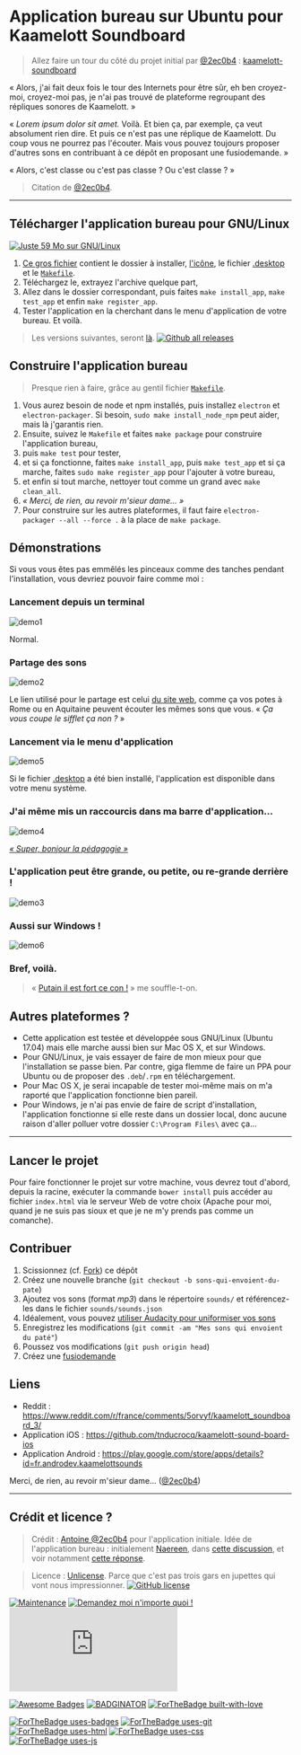 # Application bureau sur Ubuntu pour Kaamelott Soundboard
> Allez faire un tour du côté du projet initial par [@2ec0b4](https://github.com/2ec0b4/) : [kaamelott-soundboard](https://github.com/2ec0b4/kaamelott-soundboard/)

« Alors, j'ai fait deux fois le tour des Internets pour être sûr, eh ben croyez-moi, croyez-moi pas, je n'ai pas trouvé de plateforme regroupant des répliques sonores de Kaamelott. »

« _Lorem ipsum dolor sit amet._ Voilà. Et bien ça, par exemple, ça veut absolument rien dire. Et puis ce n'est pas une réplique de Kaamelott. Du coup vous ne pourrez pas l'écouter. Mais vous pouvez toujours proposer d'autres sons en contribuant à ce dépôt en proposant une fusiodemande. »

« Alors, c'est classe ou c'est pas classe ? Ou c'est classe ? »

> Citation de [@2ec0b4](https://github.com/2ec0b4/).

----

## Télécharger l'application bureau pour GNU/Linux
[![Juste 59 Mo sur GNU/Linux](https://img.shields.io/badge/size-59%20Mo-green.svg)](https://github.com/Naereen/kaamelott-soundboard-desktop-app/releases/download/v0.4/kaamelott-soundboard-linux-x64.zip)

1. [Ce gros fichier](https://github.com/Naereen/kaamelott-soundboard-desktop-app/releases/download/v0.4/kaamelott-soundboard-linux-x64.zip) contient le dossier à installer, [l'icône](img/ks.jpg), le fichier [.desktop](Kaamelott-Soundboard.desktop) et le [`Makefile`](Makefile).
2. Téléchargez le, extrayez l'archive quelque part,
3. Allez dans le dossier correspondant, puis faites `make install_app`, `make test_app` et enfin `make register_app`.
4. Tester l'application en la cherchant dans le menu d'application de votre bureau. Et voilà.

> Les versions suivantes, seront [là](https://github.com/Naereen/kaamelott-soundboard-desktop-app/releases). [![Github all releases](https://img.shields.io/github/downloads/Naereen/kaamelott-soundboard-desktop-app/total.svg)](https://GitHub.com/Naereen/kaamelott-soundboard-desktop-app/releases/)

## Construire l'application bureau

> Presque rien à faire, grâce au gentil fichier [`Makefile`](Makefile).

1. Vous aurez besoin de node et npm installés, puis installez `electron` et `electron-packager`. Si besoin, `sudo make install_node_npm` peut aider, mais là j'garantis rien.
2. Ensuite, suivez le `Makefile` et faites `make package` pour construire l'application bureau,
3. puis `make test` pour tester,
4. et si ça fonctionne, faites `make install_app`, puis `make test_app` et si ça marche, faites `sudo make register_app` pour l'ajouter à votre bureau,
5. et enfin si tout marche, nettoyer tout comme un grand avec `make clean_all`.
6. *« Merci, de rien, au revoir m'sieur dame... »*
7. Pour construire sur les autres plateformes, il faut faire `electron-packager --all --force .` à la place de `make package`.

## Démonstrations
Si vous vous êtes pas emmêlés les pinceaux comme des tanches pendant l'installation, vous devriez pouvoir faire comme moi :

### Lancement depuis un terminal
![demo1](./screenshots/demo_1.png)

Normal.

### Partage des sons

![demo2](./screenshots/demo_2.png)

Le lien utilisé pour le partage est celui [du site web](http://kaamelott-soundboard.2ec0b4.fr/), comme ça vos potes à Rome ou en Aquitaine peuvent écouter les mêmes sons que vous. « *Ça vous coupe le sifflet ça non ?* »

### Lancement via le menu d'application

![demo5](./screenshots/demo_5.png)

Si le fichier [.desktop](Kaamelott-Soundboard.desktop) a été bien installé, l'application est disponible dans votre menu système.

### J'ai même mis un raccourcis dans ma barre d'application...

![demo4](./screenshots/demo_4.png)

[*« Super, bonjour la pédagogie »*](http://kaamelott-soundboard.2ec0b4.fr/#son/bonjour_la_pedagogie)

### L'application peut être grande, ou petite, ou re-grande derrière !

![demo3](./screenshots/demo_3.png)

### Aussi sur Windows !
![demo6](./screenshots/demo_6.png)

### Bref, voilà.
> « [Putain il est fort ce con !](http://kaamelott-soundboard.2ec0b4.fr/#son/putain_il_est_fort_ce_con) » me souffle-t-on.

## Autres plateformes ?
- Cette application est testée et développée sous GNU/Linux (Ubuntu 17.04) mais elle marche aussi bien sur Mac OS X, et sur Windows.
- Pour GNU/Linux, je vais essayer de faire de mon mieux pour que l'installation se passe bien. Par contre, giga flemme de faire un PPA pour Ubuntu ou de proposer des `.deb`/`.rpm` en téléchargement.
- Pour Mac OS X, je serai incapable de tester moi-même mais on m'a raporté que l'application fonctionne bien pareil.
- Pour Windows, je n'ai pas envie de faire de script d'installation, l'application fonctionne si elle reste dans un dossier local, donc aucune raison d'aller polluer votre dossier `C:\Program Files\` avec ça...

----

## Lancer le projet

Pour faire fonctionner le projet sur votre machine, vous devrez tout d'abord, depuis la racine, exécuter la commande `bower install` puis accéder au fichier `index.html` via le serveur Web de votre choix (Apache pour moi, quand je ne suis pas sioux et que je ne m'y prends pas comme un comanche).

## Contribuer

1. Scissionnez (cf. [Fork](http://bitoduc.fr/#F)) ce dépôt
2. Créez une nouvelle branche (`git checkout -b sons-qui-envoient-du-pate`)
3. Ajoutez vos sons (format _mp3_) dans le répertoire `sounds/` et référencez-les dans le fichier `sounds/sounds.json`
4. Idéalement, vous pouvez [utiliser Audacity pour uniformiser vos sons](https://github.com/2ec0b4/kaamelott-soundboard/blob/master/Audacity/README.md)
5. Enregistrez les modifications (`git commit -am "Mes sons qui envoient du paté"`)
6. Poussez vos modifications (`git push origin head`)
7. Créez une [fusiodemande](https://github.com/2ec0b4/kaamelott-soundboard/pulls)

## Liens

* Reddit : https://www.reddit.com/r/france/comments/5orvyf/kaamelott_soundboard_3/
* Application iOS : https://github.com/tnducrocq/kaamelott-sound-board-ios
* Application Android : https://play.google.com/store/apps/details?id=fr.androdev.kaamelottsounds

Merci, de rien, au revoir m'sieur dame... ([@2ec0b4](https://github.com/2ec0b4/kaamelott-soundboard/))

----

## Crédit et licence ?

> Crédit : [Antoine @2ec0b4](https://github.com/2ec0b4/kaamelott-soundboard/) pour l'application initiale.
> Idée de l'application bureau : initialement [Naereen](https://github.com/Naereen), dans [cette discussion](https://github.com/2ec0b4/kaamelott-soundboard/issues/56), et voir notamment [cette réponse](https://github.com/2ec0b4/kaamelott-soundboard/issues/56#issuecomment-312480886).

> Licence : [Unlicense](http://unlicense.org). Parce que c'est pas trois gars en jupettes qui vont nous impressionner. [![GitHub license](https://img.shields.io/github/license/Naereen/kaamelott-soundboard-desktop-app.svg)](https://github.com/Naereen/kaamelott-soundboard-desktop-app/blob/master/LICENSE)

[![Maintenance](https://img.shields.io/badge/Maintained%3F-yes-green.svg)](https://GitHub.com/Naereen/kaamelott-soundboard-desktop-app/graphs/commit-activity)
[![Demandez moi n'importe quoi !](https://img.shields.io/badge/Demandez%20moi-n'%20importe%20quoi-1abc9c.svg)](https://GitHub.com/Naereen/ama.fr)
[![Analytics](https://ga-beacon.appspot.com/UA-38514290-17/github.com/Naereen/kaamelott-soundboard-desktop-app/README.md)](https://GitHub.com/Naereen/kaamelott-soundboard-desktop-app/)

[![Awesome Badges](https://img.shields.io/badge/badges-awesome-green.svg)](https://github.com/Naereen/kaamelott-soundboard-desktop-app)
[![BADGINATOR](https://badginator.herokuapp.com/Naereen/kaamelott-soundboard-desktop-app.svg)](https://github.com/defunctzombie/badginator)
[![ForTheBadge built-with-love](http://ForTheBadge.com/images/badges/built-with-love.svg)](https://GitHub.com/Naereen/)

[![ForTheBadge uses-badges](http://ForTheBadge.com/images/badges/uses-badges.svg)](http://ForTheBadge.com)
[![ForTheBadge uses-git](http://ForTheBadge.com/images/badges/uses-git.svg)](https://GitHub.com/)
[![ForTheBadge uses-html](http://ForTheBadge.com/images/badges/uses-html.svg)](http://ForTheBadge.com)
[![ForTheBadge uses-css](http://ForTheBadge.com/images/badges/uses-css.svg)](http://ForTheBadge.com)
[![ForTheBadge uses-js](http://ForTheBadge.com/images/badges/uses-js.svg)](http://ForTheBadge.com)
